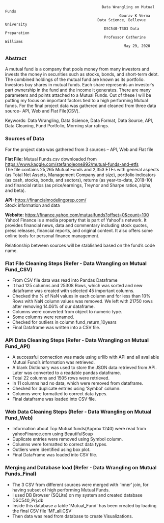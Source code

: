                                                 Data Wrangling on Mutual Funds
                                                        Gourav K Verma
                                              Data Science, Bellevue University
                                                 DSC540-T303 Data Preparation
                                                 Professor Catherine Williams
                                                          May 29, 2020



### Abstract
A mutual fund is a company that pools money from many investors and invests the money in securities such as stocks, bonds, and short-term debt. The combined holdings of the mutual fund are known as its portfolio. Investors buy shares in mutual funds. Each share represents an investor’s part ownership in the fund and the income it generates. There are many parameters and points attached to a Mutual Funds. Out of these I will be putting my focus on important factors tied to a high performing Mutual funds. For the final project data was gathered and cleaned from three data source- API, Web and Flat File(CSV).

  
Keywords: Data Wrangling, Data Science, Data Format, Data Source, API, Data Cleaning, Fund Portfolio, Morning star ratings.

### Sources of Data
For the project data was gathered from 3 sources – API, Web and Flat file

**Flat File:** Mutual Funds.csv downloaded from https://www.kaggle.com/stefanoleone992/mutual-funds-and-etfs<br>
The file contains 25,265 Mutual Funds and 2,353 ETFs with general aspects (as Total Net Assets, Management Company and size), portfolio indicators (as cash, stocks, bonds, and sectors), returns (as year-to-date, 2018-10) and financial ratios (as price/earnings, Treynor and Sharpe ratios, alpha, and beta). <br>

**API:** https://financialmodelingprep.com/ <br>
	Stock information and data <br>

**Website:** https://finance.yahoo.com/mutualfunds?offset=0&count=100 <br>
Yahoo! Finance is a media property that is part of Yahoo!'s network. It provides financial news, data and commentary including stock quotes, press releases, financial reports, and original content. It also offers some online tools for personal finance management. <br>

 Relationship between sources will be stablished based on the fund’s code name.


### Flat File Cleaning Steps (Refer - Data Wrangling on Mutual Fund_CSV)
-	From CSV file data was read into Pandas Dataframe
-	It had 125 columns and 25308 Rows, which was sorted and new dataframe was created with selected 45 important columns.
-	Checked the % of NaN values in each column and for less than 10% Rows with NaN column values was removed. We left with 21750 rows after removing 14.06% of our dataframe.
-	Columns were converted from object to numeric type.
-	Some columns were renamed.
-	Checked for outliers in column fund_return_10years
-	Final Dataframe was written into a CSV file.

### API Data Cleaning Steps (Refer - Data Wrangling on Mutual Fund_API)
-	A successful connection was made using urllib with API and all available Mutual Fund’s information was retrieved. 
-	A blank Dictionary was used to store the JSON data retrieved from API. Later was converted to a readable pandas dataframe.
-	Total 22 columns and 1505 rows were retrieved. 
-	In 11 columns had no data, which were removed from dataframe.
-	Checked for duplicate entries using ‘Symbol’ column. 
-	Columns were formatted to correct data types. 
-	Final dataframe was loaded into CSV file.

### Web Data Cleaning Steps (Refer - Data Wrangling on Mutual Fund_Web)
-	Information about Top Mutual funds(Approx 1240) were read from yahooFinance.com using BeautifulSoup
-	Duplicate entries were removed using Symbol column.
-	Columns were formatted to correct data types.
-	Outliers were identified using box plot.
-	Final DataFrame was loaded into CSV file.

### Merging and Database load (Refer - Data Wrangling on Mutual Funds_Final)
-	The 3 CSV from different sources were merged with ‘inner’ join, for having subset of high performing Mutual Funds.
-	I used DB Browser (SQLite) on my system and created database DSC540_Prj.db
-	Inside this database a table 'Mutual_Fund' has been created by loading the final CSV file 'MF_all.CSV'
-	Then data was read from database to create Visualizations.
